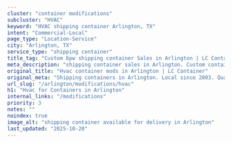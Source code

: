 ```yaml
---
cluster: "container modifications"
subcluster: "HVAC"
keyword: "HVAC shipping container Arlington, TX"
intent: "Commercial-Local"
page_type: "Location-Service"
city: "Arlington, TX"
service_type: "shipping container"
title_tag: "Custom 6pw shipping container Sales in Arlington | LC Container"
meta_description: "shipping container sales in Arlington. Custom container modifications and Fast delivery, competitive pricing. Serving modifications area. Quote ID: BUI. Call (214) 524-4168 for your free quote today."
original_title: "Hvac container mods in Arlington | LC Container"
original_meta: "Shipping containers in Arlington. Local since 2003. Quality containers. Fast delivery. Get your free quote — call (214) 524-4168 today. LC Container — your t..."
url_slug: "/arlington/modifications/hvac"
h1: "Hvac for Containers in Arlington"
internal_links: "/modifications"
priority: 3
notes: ""
noindex: true
image_alt: "shipping container available for delivery in Arlington"
last_updated: "2025-10-20"
---
```


<!-- TODO: Add unique city/inventory copy, images, and internal links here. -->
